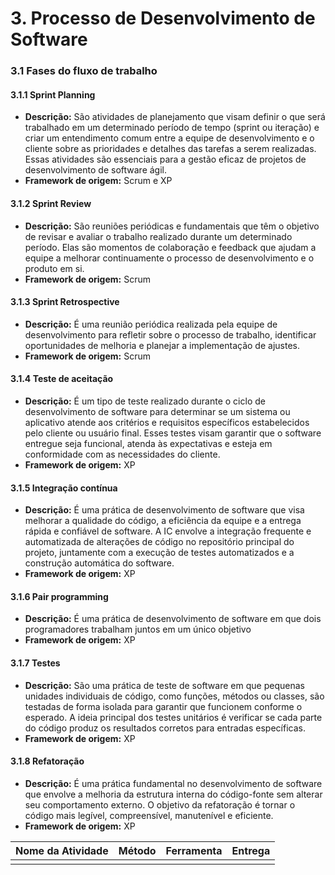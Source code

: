 # 3. Processo de Desenvolvimento de Software

### 3.1 Fases do fluxo de trabalho

#### 3.1.1 Sprint Planning
* **Descrição:** São atividades de planejamento que visam definir o que será trabalhado em um determinado período de tempo (sprint ou iteração) e criar um entendimento comum entre a equipe de desenvolvimento e o cliente sobre as prioridades e detalhes das tarefas a serem realizadas. Essas atividades são essenciais para a gestão eficaz de projetos de desenvolvimento de software ágil.
* **Framework de origem:** Scrum e XP

#### 3.1.2 Sprint Review
* **Descrição:** São reuniões periódicas e fundamentais que têm o objetivo de revisar e avaliar o trabalho realizado durante um determinado período. Elas são momentos de colaboração e feedback que ajudam a equipe a melhorar continuamente o processo de desenvolvimento e o produto em si.
* **Framework de origem:** Scrum

#### 3.1.3 Sprint Retrospective
* **Descrição:** É uma reunião periódica realizada pela equipe de desenvolvimento para refletir sobre o processo de trabalho, identificar oportunidades de melhoria e planejar a implementação de ajustes.
* **Framework de origem:** Scrum
#### 3.1.4 Teste de aceitação 
* **Descrição:** É um tipo de teste realizado durante o ciclo de desenvolvimento de software para determinar se um sistema ou aplicativo atende aos critérios e requisitos específicos estabelecidos pelo cliente ou usuário final. Esses testes visam garantir que o software entregue seja funcional, atenda às expectativas e esteja em conformidade com as necessidades do cliente.
* **Framework de origem:** XP
#### 3.1.5 Integração contínua
* **Descrição:** É uma prática de desenvolvimento de software que visa melhorar a qualidade do código, a eficiência da equipe e a entrega rápida e confiável de software. A IC envolve a integração frequente e automatizada de alterações de código no repositório principal do projeto, juntamente com a execução de testes automatizados e a construção automática do software.
* **Framework de origem:** XP
#### 3.1.6 Pair programming
* **Descrição:** É uma prática de desenvolvimento de software em que dois programadores trabalham juntos em um único objetivo
* **Framework de origem:** XP
#### 3.1.7 Testes
* **Descrição:** São uma prática de teste de software em que pequenas unidades individuais de código, como funções, métodos ou classes, são testadas de forma isolada para garantir que funcionem conforme o esperado. A ideia principal dos testes unitários é verificar se cada parte do código produz os resultados corretos para entradas específicas.
* **Framework de origem:** XP
#### 3.1.8 Refatoração
* **Descrição:** É uma prática fundamental no desenvolvimento de software que envolve a melhoria da estrutura interna do código-fonte sem alterar seu comportamento externo. O objetivo da refatoração é tornar o código mais legível, compreensível, manutenível e eficiente.
* **Framework de origem:** XP

| Nome da Atividade | Método | Ferramenta | Entrega |
|--------|-------------------|-------------|----------|
|        |                   |             |          |

